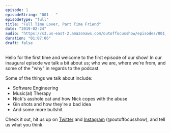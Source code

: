 ```yaml
---
episode: 1
episodeString: "001 - "
episodeType: "full"
title: "Full Time Lover, Part Time Friend"
date: "2019-02-24"
audio: "https://s3.us-east-2.amazonaws.com/outoffocusshow/episodes/001_full-time-lover-part-time-friend.mp3"
duration: "01:07:06"
draft: false
---
```


Hello for the first time and welcome to the first episode of our show! In our inaugural
episode we talk a bit about us; who we are, where we're from, and some of the
"why" in regards to the podcast.

Some of the things we talk about include:
- Software Engineering
- Music(al) Therapy
- Nick's asshole cat and how Nick copes with the abuse
- Gin shots and how they're a bad idea
- And some more bullshit

Check it out, hit us up on [Twitter][twit] and [Instagram][insta] (\@outoffocusshow), and tell us what you think.

[twit]: https://twitter.com/outoffocusshow
[insta]: https://instagram.com/outoffocusshow
